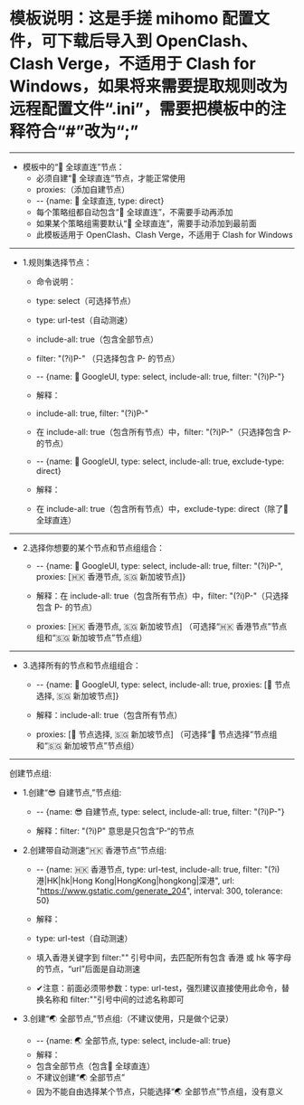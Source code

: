 # 模板说明：这是手搓 mihomo 配置文件，可下载后导入到 OpenClash、Clash Verge，不适用于 Clash for Windows，如果将来需要提取规则改为远程配置文件“.ini”，需要把模板中的注释符合“#”改为“;”
---

- 模板中的“🎯 全球直连”节点：
   - 必须自建“🎯 全球直连”节点，才能正常使用
   - proxies:（添加自建节点）
   -    -- {name: 🎯 全球直连, type: direct}
   - 每个策略组都自动包含“🎯 全球直连”，不需要手动再添加
   - 如果某个策略组需要默认“🎯 全球直连”，需要手动添加到最前面
   - 此模板适用于 OpenClash、Clash Verge，不适用于 Clash for Windows

---

- 1.规则集选择节点：
   - 命令说明：
   - type: select（可选择节点）
   - type: url-test（自动测速）
   - include-all: true（包含全部节点）
   - filter: "(?i)P-"  （只选择包含 P- 的节点）
   -    -- {name: 🎥 GoogleUI, type: select, include-all: true, filter: "(?i)P-"}
   - 解释：
   - include-all: true, filter: "(?i)P-"
   - 在 include-all: true（包含所有节点）中，filter: "(?i)P-"（只选择包含 P- 的节点）
     

   -    -- {name: 🎥 GoogleUI, type: select, include-all: true, exclude-type: direct}
   - 解释：
   - 在 include-all: true（包含所有节点）中，exclude-type: direct（除了🎯 全球直连）

---

- 2.选择你想要的某个节点和节点组组合：

   -    -- {name: 🎥 GoogleUI, type: select, include-all: true, filter: "(?i)P-", proxies: [🇭🇰 香港节点, 🇸🇬 新加坡节点]} 

   - 解释：在 include-all: true（包含所有节点）中，filter: "(?i)P-"（只选择包含 P- 的节点）

   - proxies: [🇭🇰 香港节点, 🇸🇬 新加坡节点] （可选择“🇭🇰 香港节点”节点组和“🇸🇬 新加坡节点”节点组）

---

- 3.选择所有的节点和节点组组合：

   -    -- {name: 🎥 GoogleUI, type: select, include-all: true, proxies: [🚀 节点选择, 🇸🇬 新加坡节点]} 

   - 解释：include-all: true（包含所有节点）
   - proxies: [🚀 节点选择, 🇸🇬 新加坡节点] （可选择“🚀 节点选择”节点组和“🇸🇬 新加坡节点”节点组）

---


创建节点组:

- 1.创建“😎 自建节点,”节点组:

   -    -- {name: 😎 自建节点, type: select, include-all: true, filter: "(?i)P-"}

   - 解释：filter: "(?i)P"    意思是只包含”P-“的节点


- 2.创建带自动测速“🇭🇰 香港节点”节点组:

   -    -- {name: 🇭🇰 香港节点, type: url-test, include-all: true, filter: "(?i)港|HK|hk|Hong Kong|HongKong|hongkong|深港", url: "https://www.gstatic.com/generate_204", interval: 300, tolerance: 50}

   - 解释：
   - type: url-test（自动测速）
   - 填入香港关键字到 filter:"" 引号中间，去匹配所有包含 香港 或 hk 等字母的节点，“url”后面是自动测速 
   - ✔注意：前面必须带参数：type: url-test，强烈建议直接使用此命令，替换名称和 filter:""引号中间的过滤名称即可


- 3.创建“🌏 全部节点,”节点组:（不建议使用，只是做个记录）

   -    -- {name: 🌏 全部节点, type: select, include-all: true}
   - 解释：
   - 包含全部节点（包含🎯 全球直连）
   - 不建议创建“🌏 全部节点”
   - 因为不能自由选择某个节点，只能选择“🌏 全部节点”节点组，没有意义


